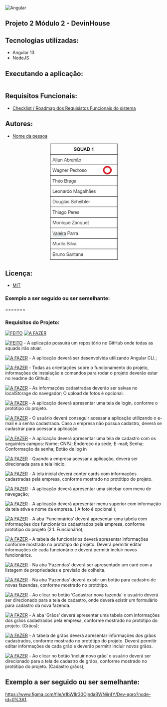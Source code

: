 ![Angular](https://img.shields.io/badge/Angular-DD0031?style=for-the-badge&logo=angular&logoColor=white)

## Projeto 2 Módulo 2 - DevinHouse

## Tecnologias utilizadas:

- Angular 13
- NodeJS

## Executando a aplicação:

```bash

```

## Requisitos Funcionais:
- [Checklist / Roadmap dos Requisistos Funcionais do sistema](https://github.com/DEVin-Senior/M2P2-DEVAgro-Squad01/blob/main/requisitos.md)


## Autores:
- [Nome da pessoa ](https://www.linkedin.com)

<p align="center"><a href="#"><img align="center" width="218" height="375"  src="/squad.jpg" /></a></p>

## Licença:
- [MIT](https://github.com/all-an/DEV-Agro/blob/main/LICENSE)


### Exemplo a ser seguido ou ser semelhante:
=======
### Requisitos do Projeto:

[![FEITO](https://img.shields.io/badge/FEITO-2ea44f?style=for-the-badge)](https://)
[![A FAZER](https://img.shields.io/badge/A_FAZER-f60032?style=for-the-badge)](https://)

[![FEITO](https://img.shields.io/badge/FEITO-2ea44f?style=for-the-badge)](https://) - A aplicação possuirá um repositório no GitHub onde todas as squads irão atuar.

[![A FAZER](https://img.shields.io/badge/A_FAZER-f60032?style=for-the-badge)](https://) - A aplicação deverá ser desenvolvida utilizando Angular CLI.;

[![A FAZER](https://img.shields.io/badge/A_FAZER-f60032?style=for-the-badge)](https://) - Todas as orientações sobre o funcionamento do projeto, informações de instalação e comandos para rodar o projeto deverão estar no readme do Github;

[![A FAZER](https://img.shields.io/badge/A_FAZER-f60032?style=for-the-badge)](https://) - As informações cadastradas deverão ser salvas no localStorage do navegador;
O upload de fotos é opcional.

[![A FAZER](https://img.shields.io/badge/A_FAZER-f60032?style=for-the-badge)](https://) - A aplicação deverá apresentar uma tela de login, conforme o protótipo do projeto.

[![A FAZER](https://img.shields.io/badge/A_FAZER-f60032?style=for-the-badge)](https://) - O usuário deverá conseguir acessar a aplicação utilizando o e-mail e a senha cadastrada.
Caso a empresa não possua cadastro, deverá se cadastrar para acessar a aplicação.

[![A FAZER](https://img.shields.io/badge/A_FAZER-f60032?style=for-the-badge)](https://) - A aplicação deverá apresentar uma tela de cadastro com os seguintes campos:
Nome;
CNPJ;
Endereço da sede;
E-mail;
Senha;
Conformação da senha;
Botão de log in 

[![A FAZER](https://img.shields.io/badge/A_FAZER-f60032?style=for-the-badge)](https://) - Quando a empresa acessar a aplicação, deverá ser direcionada para a tela Início.

[![A FAZER](https://img.shields.io/badge/A_FAZER-f60032?style=for-the-badge)](https://) - A tela inicial deverá conter cards com informações cadastradas pela empresa, conforme mostrado no protótipo do projeto.

[![A FAZER](https://img.shields.io/badge/A_FAZER-f60032?style=for-the-badge)](https://) - A aplicação deverá apresentar uma sidebar com menu de navegação;

[![A FAZER](https://img.shields.io/badge/A_FAZER-f60032?style=for-the-badge)](https://) - A aplicação deverá apresentar menu superior com informação da tela ativa e nome da empresa. ( A foto é opcional );

[![A FAZER](https://img.shields.io/badge/A_FAZER-f60032?style=for-the-badge)](https://) - A aba ‘Funcionários’ deverá apresentar uma tabela com informações dos funcionários cadastrados pela empresa, conforme protótipo do projeto (2.1. Funcionário);

[![A FAZER](https://img.shields.io/badge/A_FAZER-f60032?style=for-the-badge)](https://) - A tabela de funcionários deverá apresentar informações conforme mostrado no protótipo do projeto. Deverá permitir editar informações de cada funcionário e deverá permitir incluir novos funcionários.

[![A FAZER](https://img.shields.io/badge/A_FAZER-f60032?style=for-the-badge)](https://) - Na aba ‘Fazendas’ deverá ser apresentado um card com a listagem de propriedades e previsão de colheita.

[![A FAZER](https://img.shields.io/badge/A_FAZER-f60032?style=for-the-badge)](https://) - Na aba ‘Fazendas’ deverá existir um botão para cadastro de novas fazendas, conforme mostrado no protótipo.

[![A FAZER](https://img.shields.io/badge/A_FAZER-f60032?style=for-the-badge)](https://) - Ao clicar no botão ‘Cadastrar nova fazenda’ o usuário deverá ser direcionado para a tela de cadastro, onde deverá existir um formulário para cadastro da nova fazenda.

[![A FAZER](https://img.shields.io/badge/A_FAZER-f60032?style=for-the-badge)](https://) - A aba ‘Grãos’ deverá apresentar uma tabela com informações dos grãos cadastrados pela empresa, conforme mostrado no protótipo do projeto. (Grãos);

[![A FAZER](https://img.shields.io/badge/A_FAZER-f60032?style=for-the-badge)](https://) - A tabela de grãos deverá apresentar informações dos grãos cadastrados, conforme mostrado no protótipo do projeto. Deverá permitir editar informações de cada grão e deverão permitir incluir novos grãos.

[![A FAZER](https://img.shields.io/badge/A_FAZER-f60032?style=for-the-badge)](https://) - Ao clicar no botão ‘incluir novo grão’ o usuário deverá ser direcionado para a tela de cadastro de grãos, conforme mostrado no protótipo do projeto. (Cadastro grãos);

## Exemplo a ser seguido ou ser semelhante:

https://www.figma.com/file/e1bWIIr30OjndaBWNiir4Y/Dev-agro?node-id=0%3A1.

